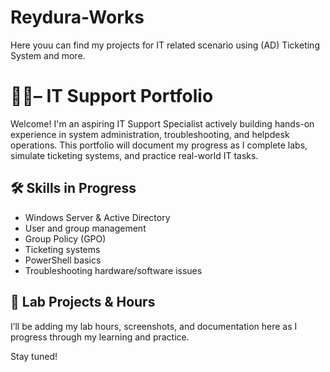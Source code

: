 # Reydura-Works
Here youu can find my projects for IT related scenario using (AD) Ticketing System and more.
# 👨‍💻– IT Support Portfolio

Welcome! I'm an aspiring IT Support Specialist actively building hands-on experience in system administration, troubleshooting, and helpdesk operations. This portfolio will document my progress as I complete labs, simulate ticketing systems, and practice real-world IT tasks.

## 🛠️ Skills in Progress
- Windows Server & Active Directory
- User and group management
- Group Policy (GPO)
- Ticketing systems 
- PowerShell basics
- Troubleshooting hardware/software issues

## 🧪 Lab Projects & Hours
I’ll be adding my lab hours, screenshots, and documentation here as I progress through my learning and practice.

Stay tuned!

